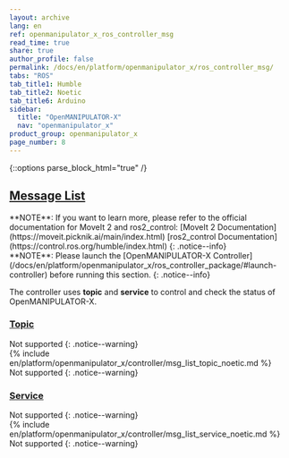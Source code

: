 ```yaml
---
layout: archive
lang: en
ref: openmanipulator_x_ros_controller_msg
read_time: true
share: true
author_profile: false
permalink: /docs/en/platform/openmanipulator_x/ros_controller_msg/
tabs: "ROS"
tab_title1: Humble
tab_title2: Noetic
tab_title6: Arduino
sidebar:
  title: "OpenMANIPULATOR-X"
  nav: "openmanipulator_x"
product_group: openmanipulator_x
page_number: 8
---
```


<style>body {counter-reset: h1 5 !important;}</style>
<div style="counter-reset: h2 2"></div>

<!--[dummy Header 1]>
  <h1 id="controller">Controller</h1>
  <h2 id="message">Message List, Topic</h2>
  <p class="dummy_content"> OpenMANIPULATOR-X is availble for Message List, Topic and etc. </p>
<![end dummy Header 1]-->

{::options parse_block_html="true" /}


## [Message List](#message-list)

<section data-id="{{ page.tab_title1 }}" class="tab_contents">
**NOTE**:  
If you want to learn more, please refer to the official documentation for MoveIt 2 and ros2_control:  
[MoveIt 2 Documentation](https://moveit.picknik.ai/main/index.html)  
[ros2_control Documentation](https://control.ros.org/humble/index.html)  
{: .notice--info}
</section>

<section data-id="{{ page.tab_title2 }}" class="tab_contents">
**NOTE**:  
Please launch the [OpenMANIPULATOR-X Controller](/docs/en/platform/openmanipulator_x/ros_controller_package/#launch-controller) before running this section.
{: .notice--info}

The controller uses **topic** and **service** to control and check the status of OpenMANIPULATOR-X.
</section>



### [Topic](#topic)

<section data-id="{{ page.tab_title1 }}" class="tab_contents">
Not supported
{: .notice--warning}
</section>

<section data-id="{{ page.tab_title2 }}" class="tab_contents">
{% include en/platform/openmanipulator_x/controller/msg_list_topic_noetic.md %}
</section>

<section data-id="{{ page.tab_title6 }}" class="tab_contents">
Not supported
{: .notice--warning}
</section>

### [Service](#service)

<section data-id="{{ page.tab_title1 }}" class="tab_contents">
Not supported
{: .notice--warning}
</section>

<section data-id="{{ page.tab_title2 }}" class="tab_contents">
{% include en/platform/openmanipulator_x/controller/msg_list_service_noetic.md %}
</section>

<section data-id="{{ page.tab_title6 }}" class="tab_contents">
Not supported
{: .notice--warning}
</section>
